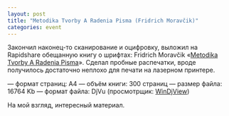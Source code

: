 ```yaml
---
layout: post
title: "Metodika Tvorby A Radenia Pisma (Fridrich Moravčik)"
categories: event
---
```

Закончил наконец-то сканирование и оцифровку, выложил на Rapidshare обещанную книгу о шрифтах: Fridrich Moravčik «[Metodika Tvorby A Radenia Pisma](#)». Сделал пробные распечатки, вроде получилось достаточно неплохо для печати на лазерном принтере.

— формат страниц: A4
— объём книги: 300 страниц
— размер файла: 16764 Kb
— формат файла: DjVu (просмотрщик: [WinDjView](https://windjview.sourceforge.net/))

На мой взгляд, интересный материал.
